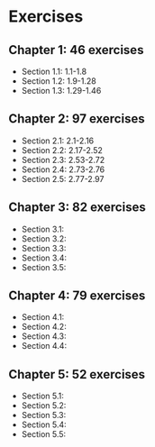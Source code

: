 # Exercises

## Chapter 1: 46 exercises

- Section 1.1: 1.1-1.8
- Section 1.2: 1.9-1.28
- Section 1.3: 1.29-1.46

## Chapter 2: 97 exercises

- Section 2.1: 2.1-2.16
- Section 2.2: 2.17-2.52
- Section 2.3: 2.53-2.72
- Section 2.4: 2.73-2.76
- Section 2.5: 2.77-2.97

## Chapter 3: 82 exercises

- Section 3.1:
- Section 3.2:
- Section 3.3:
- Section 3.4:
- Section 3.5:


## Chapter 4: 79 exercises

- Section 4.1:
- Section 4.2:
- Section 4.3:
- Section 4.4:

## Chapter 5: 52 exercises

- Section 5.1:
- Section 5.2:
- Section 5.3:
- Section 5.4:
- Section 5.5:

